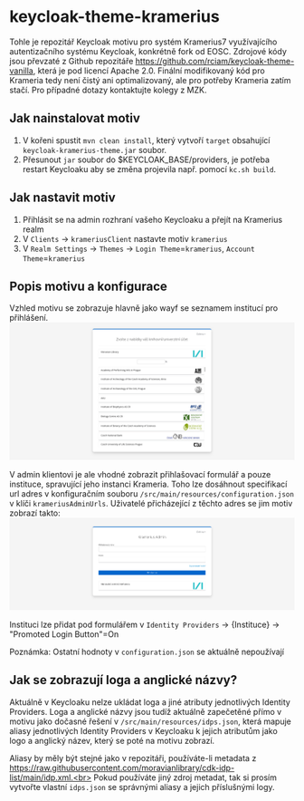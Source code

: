 # keycloak-theme-kramerius
Tohle je repozitář Keycloak motivu pro systém Kramerius7 využívajícího autentizačního systému Keycloak, konkrétně fork od EOSC. Zdrojové kódy jsou převzaté z Github repozitáře https://github.com/rciam/keycloak-theme-vanilla, která je pod licencí Apache 2.0. Finální modifikovaný kód pro Krameria tedy není čistý ani optimalizovaný, ale pro potřeby Krameria zatím stačí. Pro případné dotazy kontaktujte kolegy z MZK.

## Jak nainstalovat motiv
1. V kořeni spustit `mvn clean install`, který vytvoří `target` obsahující `keycloak-kramerius-theme.jar` soubor.
2. Přesunout `jar` soubor do $KEYCLOAK_BASE/providers, je potřeba restart Keycloaku aby se změna projevila např. pomocí `kc.sh build`.

## Jak nastavit motiv
1. Přihlásit se na admin rozhraní vašeho Keycloaku a přejít na Kramerius realm
2. V `Clients` -> `krameriusClient` nastavte motiv `kramerius`
3. V `Realm Settings` -> `Themes` -> `Login Theme`=`kramerius`, `Account Theme`=`kramerius`

## Popis motivu a konfigurace
Vzhled motivu se zobrazuje hlavně jako wayf se seznamem institucí pro přihlášení.
![screenshot_login](screenshot_login.png)

V admin klientovi je ale vhodné zobrazit přihlašovací formulář a pouze instituce, spravující jeho instanci Krameria. Toho lze dosáhnout specifikací url adres v konfiguračním souboru `/src/main/resources/configuration.json` v klíči `krameriusAdminUrls`. Uživatelé přicházející z těchto adres se jim motiv zobrazí takto:
![screenshot_login2](screenshot_login2.png)

Instituci lze přidat pod formulářem v `Identity Providers` -> {Instituce} -> "Promoted Login Button"=On

Poznámka: Ostatní hodnoty v `configuration.json` se aktuálně nepoužívají

## Jak se zobrazují loga a anglické názvy?
Aktuálně v Keycloaku nelze ukládat loga a jiné atributy jednotlivých Identity Providers. Loga a anglické názvy jsou tudíž aktuálně zapečetěné přímo v motivu jako dočasné řešení v `/src/main/resources/idps.json`, která mapuje aliasy jednotlivých Identity Providers v Keycloaku k jejich atributům jako logo a anglický název, který se poté na motivu zobrazí.

Aliasy by měly být stejné jako v repozitáři, používáte-li metadata z https://raw.githubusercontent.com/moravianlibrary/cdk-idp-list/main/idp.xml.<br>
Pokud používáte jiný zdroj metadat, tak si prosím vytvořte vlastní `idps.json` se správnými aliasy a jejich příslušnými logy.
